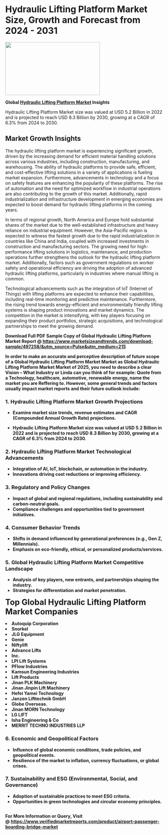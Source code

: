 <H1>Hydraulic Lifting Platform Market Size, Growth and Forecast from 2024 - 2031</H1><img class="aligncenter size-medium wp-image-584254" src="https://thirdeyenews.in/wp-content/uploads/2024/09/Global-Market-Research-300x168.jpeg" alt="" width="300" height="168" /><p><strong>Global&nbsp;<a href="https://www.marketsizeandtrends.com/download-sample/497258/&amp;utm_source=Pulse&amp;utm_medium=215">Hydraulic Lifting Platform Market</a> Insights</strong></p><p>Hydraulic Lifting Platform Market size was valued at USD 5.2 Billion in 2022 and is projected to reach USD 8.3 Billion by 2030, growing at a CAGR of 6.3% from 2024 to 2030.</p><p><h2>Market Growth Insights</h2> <p>The hydraulic lifting platform market is experiencing significant growth, driven by the increasing demand for efficient material handling solutions across various industries, including construction, manufacturing, and warehousing. The ability of hydraulic platforms to provide safe, efficient, and cost-effective lifting solutions in a variety of applications is fueling market expansion. Furthermore, advancements in technology and a focus on safety features are enhancing the popularity of these platforms. The rise of automation and the need for optimized workflow in industrial operations are also contributing to the growth of this market. Additionally, rapid industrialization and infrastructure development in emerging economies are expected to boost demand for hydraulic lifting platforms in the coming years.</p> <p><strong></strong></p> <p>In terms of regional growth, North America and Europe hold substantial shares of the market due to the well-established infrastructure and heavy reliance on industrial equipment. However, the Asia-Pacific region is expected to witness the fastest growth due to the rapid industrialization in countries like China and India, coupled with increased investments in construction and manufacturing sectors. The growing need for high-performance lifting solutions in logistics, maintenance, and production operations further strengthens the outlook for the hydraulic lifting platform market. Additionally, factors such as government regulations on worker safety and operational efficiency are driving the adoption of advanced hydraulic lifting platforms, particularly in industries where manual lifting is common.</p> <p>Technological advancements such as the integration of IoT (Internet of Things) with lifting platforms are expected to enhance their capabilities, including real-time monitoring and predictive maintenance. Furthermore, the rising trend towards energy-efficient and environmentally friendly lifting systems is shaping product innovations and market dynamics. The competition in the market is intensifying, with key players focusing on expanding their product portfolios, strategic acquisitions, and technological partnerships to meet the growing demand.</p> <p><strong></p><p><span class=""><strong>Download Full PDF Sample Copy of Global Hydraulic Lifting Platform Market Report</strong> @ <a href="https://www.marketsizeandtrends.com/download-sample/497258/&amp;utm_source=Pulse&amp;utm_medium=215" target="_blank">https://www.marketsizeandtrends.com/download-sample/497258/&amp;utm_source=Pulse&amp;utm_medium=215</a></span></p><p>In order to make an accurate and perceptive description of future scope of a Global&nbsp;Hydraulic Lifting Platform Market Market as Global&nbsp;Hydraulic Lifting Platform Market Market of 2025, you need to describe a clear Vision &ndash; What Industry or Linda can you think of for example: Quote from a Technology, healthcare, automotive, renewable energy, name the market you are Reffering to. However, some general trends and factors usually impact market reports and their future outlook include:</p><h3>1.&nbsp;<strong>Hydraulic Lifting Platform Market Growth Projections</strong></h3><ul><li>Examine market size trends, revenue estimates and CAGR (Compounded Annual Growth Rate) projections.</li><li><p>Hydraulic Lifting Platform Market size was valued at USD 5.2 Billion in 2022 and is projected to reach USD 8.3 Billion by 2030, growing at a CAGR of 6.3% from 2024 to 2030.</p></li></ul><h3>2.&nbsp;<strong>Hydraulic Lifting Platform Market Technological Advancements</strong></h3><ul><li>Integration of AI, IoT, blockchain, or automation in the industry.</li><li>Innovations driving cost reductions or improving efficiency.</li></ul><h3>3.&nbsp;<strong>Regulatory and Policy Changes</strong></h3><ul><li>Impact of global and regional regulations, including sustainability and carbon-neutral goals.</li><li>Compliance challenges and opportunities tied to government initiatives.</li></ul><h3>4.&nbsp;<strong>Consumer Behavior Trends</strong></h3><ul><li>Shifts in demand influenced by generational preferences (e.g., Gen Z, Millennials).</li><li>Emphasis on eco-friendly, ethical, or personalized products/services.</li></ul><h3>5.&nbsp;<strong>Global Hydraulic Lifting Platform Market Competitive Landscape</strong></h3><ul><li>Analysis of key players, new entrants, and partnerships shaping the industry.</li><li>Strategies for differentiation and market penetration.</li></ul><p data-pm-slice="1 1 []"><span style="color: inherit; font-family: inherit; font-size: 25px;">Top Global Hydraulic Lifting Platform Market Companies</span></p><div class="" data-test-id=""><p><li>Autoquip Corporation</li><li> Snorkel</li><li> JLG Equipment</li><li> Genie</li><li> Niftylift</li><li> Advance Lifts</li><li> Inc.</li><li> LPI Lift Systems</li><li> PFlow Industries</li><li> Kamsun Engineering Industries</li><li> Lift Products</li><li> Jinan PLK Machinery</li><li> Jinan Jinpin Lift Machinery</li><li> Hefei Yamei Technology</li><li> Janzen Lifttechnik GmbH</li><li> Globe Overseas.</li><li> Jinan MORN Technology</li><li> LG LIFT</li><li> Isha Engineering & Co</li><li> MERRIT TECHNO INDUSTRIES LLP</li></p></div><h3>6.&nbsp;<strong>Economic and Geopolitical Factors</strong></h3><ul><li>Influence of global economic conditions, trade policies, and geopolitical events.</li><li>Resilience of the market to inflation, currency fluctuations, or global crises.</li></ul><h3>7.&nbsp;<strong>Sustainability and ESG (Environmental, Social, and Governance)</strong></h3><ul><li>Adoption of sustainable practices to meet ESG criteria.</li><li>Opportunities in green technologies and circular economy principles.</li></ul><h2><strong style="font-size: 14px;">For More Information or Query, Visit @&nbsp;</strong><a style="background-color: #ffffff; font-size: 14px;" href="https://www.marketsizeandtrends.com/report/hydraulic-lifting-platform-market/" target="_blank">https://www.verifiedmarketreports.com/product/airport-passenger-boarding-bridge-market</a></h2>
